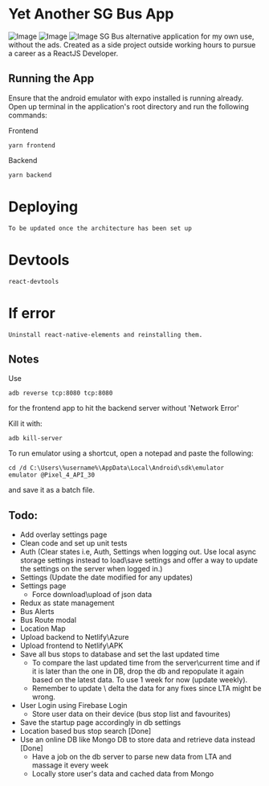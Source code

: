 # Yet Another SG Bus App
![Image](https://i.imgur.com/vTFjIeU.png)
![Image](https://i.imgur.com/WvHurAC.png)
![Image](https://i.imgur.com/ev4KjpL.png)
SG Bus alternative application for my own use, without the ads. Created as a side project outside working hours to pursue a career as a ReactJS Developer. 

## Running the App
Ensure that the android emulator with expo installed is running already.
Open up terminal in the application's root directory and run the following commands:

Frontend
```
yarn frontend
```

Backend
```
yarn backend
```

# Deploying
```
To be updated once the architecture has been set up
```

# Devtools
```
react-devtools
```

# If error
```
Uninstall react-native-elements and reinstalling them.
```

## Notes
Use
```
adb reverse tcp:8080 tcp:8080
```
for the frontend app to hit the backend server without 'Network Error'

Kill it with:
```
adb kill-server
```

To run emulator using a shortcut, open a notepad and paste the following:
```
cd /d C:\Users\%username%\AppData\Local\Android\sdk\emulator
emulator @Pixel_4_API_30
```
and save it as a batch file.

## Todo:
- Add overlay settings page
- Clean code and set up unit tests
- Auth (Clear states i.e, Auth, Settings when logging out. Use local async storage settings instead to load\save settings and offer a way to update the settings on the server when logged in.)
- Settings (Update the date modified for any updates)
- Settings page
  - Force download\upload of json data
- Redux as state management
- Bus Alerts
- Bus Route modal
- Location Map
- Upload backend to Netlify\Azure
- Upload frontend to Netlify\APK
- Save all bus stops to database and set the last updated time
  - To compare the last updated time from the server\current time and if it is later than the one in DB, drop the db and repopulate it again based on the latest data. To use 1 week for now (update weekly).
  - Remember to update \ delta the data for any fixes since LTA might be wrong.
- User Login using Firebase Login
  - Store user data on their device (bus stop list and favourites)
- Save the startup page accordingly in db settings
- Location based bus stop search [Done]
- Use an online DB like Mongo DB to store data and retrieve data instead [Done]
  - Have a job on the db server to parse new data from LTA and massage it every week
  - Locally store user's data and cached data from Mongo